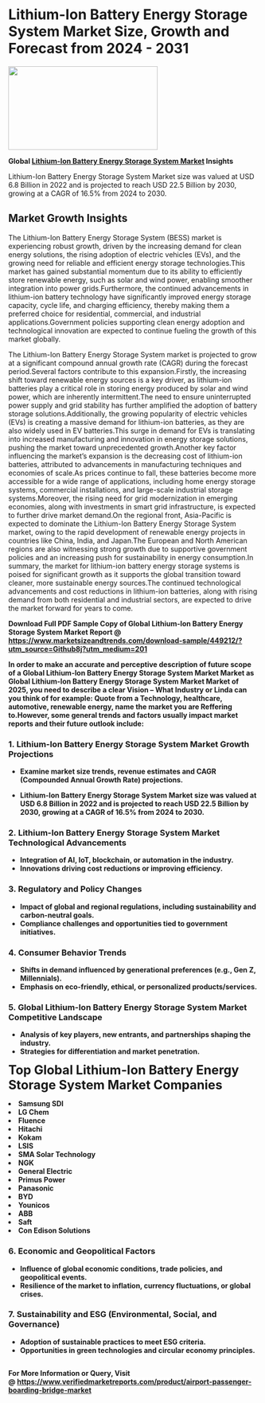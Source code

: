 <H1>Lithium-Ion Battery Energy Storage System Market Size, Growth and Forecast from 2024 - 2031</H1><img class="aligncenter size-medium wp-image-584254" src="https://thirdeyenews.in/wp-content/uploads/2024/09/Global-Market-Research-300x168.jpeg" alt="" width="300" height="168" /><p><strong>Global&nbsp;<a href="https://www.marketsizeandtrends.com/download-sample/449212/?utm_source=Github8j?utm_medium=201">Lithium-Ion Battery Energy Storage System Market</a> Insights</strong></p><p>Lithium-Ion Battery Energy Storage System Market size was valued at USD 6.8 Billion in 2022 and is projected to reach USD 22.5 Billion by 2030, growing at a CAGR of 16.5% from 2024 to 2030.</p><p><h2>Market Growth Insights</h2> <p>The Lithium-Ion Battery Energy Storage System (BESS) market is experiencing robust growth, driven by the increasing demand for clean energy solutions, the rising adoption of electric vehicles (EVs), and the growing need for reliable and efficient energy storage technologies.This market has gained substantial momentum due to its ability to efficiently store renewable energy, such as solar and wind power, enabling smoother integration into power grids.Furthermore, the continued advancements in lithium-ion battery technology have significantly improved energy storage capacity, cycle life, and charging efficiency, thereby making them a preferred choice for residential, commercial, and industrial applications.Government policies supporting clean energy adoption and technological innovation are expected to continue fueling the growth of this market globally.<strong></strong> </p> <p>The Lithium-Ion Battery Energy Storage System market is projected to grow at a significant compound annual growth rate (CAGR) during the forecast period.Several factors contribute to this expansion.Firstly, the increasing shift toward renewable energy sources is a key driver, as lithium-ion batteries play a critical role in storing energy produced by solar and wind power, which are inherently intermittent.The need to ensure uninterrupted power supply and grid stability has further amplified the adoption of battery storage solutions.Additionally, the growing popularity of electric vehicles (EVs) is creating a massive demand for lithium-ion batteries, as they are also widely used in EV batteries.This surge in demand for EVs is translating into increased manufacturing and innovation in energy storage solutions, pushing the market toward unprecedented growth.Another key factor influencing the market’s expansion is the decreasing cost of lithium-ion batteries, attributed to advancements in manufacturing techniques and economies of scale.As prices continue to fall, these batteries become more accessible for a wide range of applications, including home energy storage systems, commercial installations, and large-scale industrial storage systems.Moreover, the rising need for grid modernization in emerging economies, along with investments in smart grid infrastructure, is expected to further drive market demand.On the regional front, Asia-Pacific is expected to dominate the Lithium-Ion Battery Energy Storage System market, owing to the rapid development of renewable energy projects in countries like China, India, and Japan.The European and North American regions are also witnessing strong growth due to supportive government policies and an increasing push for sustainability in energy consumption.In summary, the market for lithium-ion battery energy storage systems is poised for significant growth as it supports the global transition toward cleaner, more sustainable energy sources.The continued technological advancements and cost reductions in lithium-ion batteries, along with rising demand from both residential and industrial sectors, are expected to drive the market forward for years to come.<strong></p><p><span class=""><strong>Download Full PDF Sample Copy of Global Lithium-Ion Battery Energy Storage System Market Report</strong> @ <a href="https://www.marketsizeandtrends.com/download-sample/449212/?utm_source=Github8j?utm_medium=201" target="_blank">https://www.marketsizeandtrends.com/download-sample/449212/?utm_source=Github8j?utm_medium=201</a></span></p><p>In order to make an accurate and perceptive description of future scope of a Global&nbsp;Lithium-Ion Battery Energy Storage System Market Market as Global&nbsp;Lithium-Ion Battery Energy Storage System Market Market of 2025, you need to describe a clear Vision &ndash; What Industry or Linda can you think of for example: Quote from a Technology, healthcare, automotive, renewable energy, name the market you are Reffering to.However, some general trends and factors usually impact market reports and their future outlook include:</p><h3>1.&nbsp;<strong>Lithium-Ion Battery Energy Storage System Market Growth Projections</strong></h3><ul><li>Examine market size trends, revenue estimates and CAGR (Compounded Annual Growth Rate) projections.</li><li><p>Lithium-Ion Battery Energy Storage System Market size was valued at USD 6.8 Billion in 2022 and is projected to reach USD 22.5 Billion by 2030, growing at a CAGR of 16.5% from 2024 to 2030.</p></li></ul><h3>2.&nbsp;<strong>Lithium-Ion Battery Energy Storage System Market Technological Advancements</strong></h3><ul><li>Integration of AI, IoT, blockchain, or automation in the industry.</li><li>Innovations driving cost reductions or improving efficiency.</li></ul><h3>3.&nbsp;<strong>Regulatory and Policy Changes</strong></h3><ul><li>Impact of global and regional regulations, including sustainability and carbon-neutral goals.</li><li>Compliance challenges and opportunities tied to government initiatives.</li></ul><h3>4.&nbsp;<strong>Consumer Behavior Trends</strong></h3><ul><li>Shifts in demand influenced by generational preferences (e.g., Gen Z, Millennials).</li><li>Emphasis on eco-friendly, ethical, or personalized products/services.</li></ul><h3>5.&nbsp;<strong>Global Lithium-Ion Battery Energy Storage System Market Competitive Landscape</strong></h3><ul><li>Analysis of key players, new entrants, and partnerships shaping the industry.</li><li>Strategies for differentiation and market penetration.</li></ul><p data-pm-slice="1 1 []"><span style="color: inherit; font-family: inherit; font-size: 25px;">Top Global Lithium-Ion Battery Energy Storage System Market Companies</span></p><div class="" data-test-id=""><p><li>Samsung SDI</li><li> LG Chem</li><li> Fluence</li><li> Hitachi</li><li> Kokam</li><li> LSIS</li><li> SMA Solar Technology</li><li> NGK</li><li> General Electric</li><li> Primus Power</li><li> Panasonic</li><li> BYD</li><li> Younicos</li><li> ABB</li><li> Saft</li><li> Con Edison Solutions</li></p></div><h3>6.&nbsp;<strong>Economic and Geopolitical Factors</strong></h3><ul><li>Influence of global economic conditions, trade policies, and geopolitical events.</li><li>Resilience of the market to inflation, currency fluctuations, or global crises.</li></ul><h3>7.&nbsp;<strong>Sustainability and ESG (Environmental, Social, and Governance)</strong></h3><ul><li>Adoption of sustainable practices to meet ESG criteria.</li><li>Opportunities in green technologies and circular economy principles.</li></ul><h2><strong style="font-size: 14px;">For More Information or Query, Visit @&nbsp;</strong><a style="background-color: #ffffff; font-size: 14px;" href="https://www.marketsizeandtrends.com/report/lithium-ion-battery-energy-storage-system-market/" target="_blank">https://www.verifiedmarketreports.com/product/airport-passenger-boarding-bridge-market</a></h2>